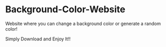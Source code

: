 # Background-Color-Website

Website where you can change a background color or generate a random color!

Simply Download and Enjoy It!!

